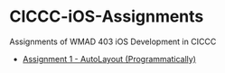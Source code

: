 # CICCC-iOS-Assignments

Assignments of WMAD 403 iOS Development in CICCC

- [Assignment 1 - AutoLayout (Programmatically)](./AutoLayout_Programmatically)
